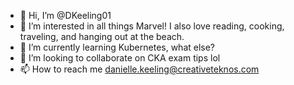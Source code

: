 - 👋 Hi, I’m @DKeeling01
- 👀 I’m interested in all things Marvel! I also love reading, cooking, traveling, and hanging out at the beach.
- 🌱 I’m currently learning Kubernetes, what else?
- 💞️ I’m looking to collaborate on CKA exam tips lol
- 📫 How to reach me danielle.keeling@creativeteknos.com

<!---
DKeeling01/DKeeling01 is a ✨ special ✨ repository because its `README.md` (this file) appears on your GitHub profile.
You can click the Preview link to take a look at your changes.
--->
